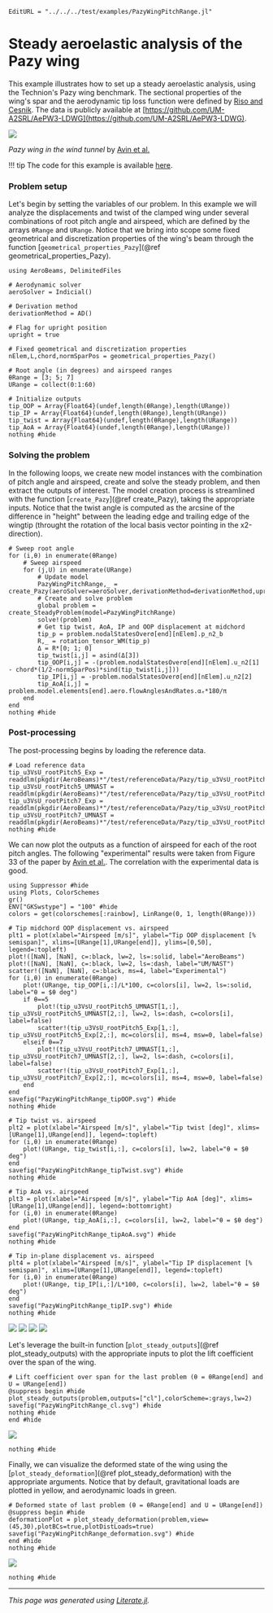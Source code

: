 ```@meta
EditURL = "../../../test/examples/PazyWingPitchRange.jl"
```

# Steady aeroelastic analysis of the Pazy wing
This example illustrates how to set up a steady aeroelastic analysis, using the Technion's Pazy wing benchmark. The sectional properties of the wing's spar and the aerodynamic tip loss function were defined by [Riso and Cesnik](https://doi.org/10.2514/6.2022-2313). The data is publicly available at [https://github.com/UM-A2SRL/AePW3-LDWG](https://github.com/UM-A2SRL/AePW3-LDWG).

![](../assets/pazyWT.png)

*Pazy wing in the wind tunnel* by [Avin et al.](https://doi.org/10.2514/1.J060621)

!!! tip
    The code for this example is available [here](https://github.com/luizpancini/AeroBeams.jl/blob/main/test/examples/PazyWingPitchRange.jl).

### Problem setup
Let's begin by setting the variables of our problem. In this example we will analyze the displacements and twist of the clamped wing under several combinations of root pitch angle and airspeed, which are defined by the arrays `θRange` and `URange`. Notice that we bring into scope some fixed geometrical and discretization properties of the wing's beam through the function [`geometrical_properties_Pazy`](@ref geometrical_properties_Pazy).

````@example PazyWingPitchRange
using AeroBeams, DelimitedFiles

# Aerodynamic solver
aeroSolver = Indicial()

# Derivation method
derivationMethod = AD()

# Flag for upright position
upright = true

# Fixed geometrical and discretization properties
nElem,L,chord,normSparPos = geometrical_properties_Pazy()

# Root angle (in degrees) and airspeed ranges
θRange = [3; 5; 7]
URange = collect(0:1:60)

# Initialize outputs
tip_OOP = Array{Float64}(undef,length(θRange),length(URange))
tip_IP = Array{Float64}(undef,length(θRange),length(URange))
tip_twist = Array{Float64}(undef,length(θRange),length(URange))
tip_AoA = Array{Float64}(undef,length(θRange),length(URange))
nothing #hide
````

### Solving the problem
In the following loops, we create new model instances with the combination of pitch angle and airspeed, create and solve the steady problem, and then extract the outputs of interest. The model creation process is streamlined with the function [`create_Pazy`](@ref create_Pazy), taking the appropriate inputs. Notice that the twist angle is computed as the arcsine of the difference in "height" between the leading edge and trailing edge of the wingtip (throught the rotation of the local basis vector pointing in the x2-direction).

````@example PazyWingPitchRange
# Sweep root angle
for (i,θ) in enumerate(θRange)
    # Sweep airspeed
    for (j,U) in enumerate(URange)
        # Update model
        PazyWingPitchRange,_ = create_Pazy(aeroSolver=aeroSolver,derivationMethod=derivationMethod,upright=upright,θ=θ*π/180,airspeed=U)
        # Create and solve problem
        global problem = create_SteadyProblem(model=PazyWingPitchRange)
        solve!(problem)
        # Get tip twist, AoA, IP and OOP displacement at midchord
        tip_p = problem.nodalStatesOverσ[end][nElem].p_n2_b
        R,_ = rotation_tensor_WM(tip_p)
        Δ = R*[0; 1; 0]
        tip_twist[i,j] = asind(Δ[3])
        tip_OOP[i,j] = -(problem.nodalStatesOverσ[end][nElem].u_n2[1] - chord*(1/2-normSparPos)*sind(tip_twist[i,j]))
        tip_IP[i,j] = -problem.nodalStatesOverσ[end][nElem].u_n2[2]
        tip_AoA[i,j] = problem.model.elements[end].aero.flowAnglesAndRates.αₑ*180/π
    end
end
nothing #hide
````

### Post-processing
The post-processing begins by loading the reference data.

````@example PazyWingPitchRange
# Load reference data
tip_u3VsU_rootPitch5_Exp = readdlm(pkgdir(AeroBeams)*"/test/referenceData/Pazy/tip_u3VsU_rootPitch5_Exp.txt")
tip_u3VsU_rootPitch5_UMNAST = readdlm(pkgdir(AeroBeams)*"/test/referenceData/Pazy/tip_u3VsU_rootPitch5_UMNAST.txt")
tip_u3VsU_rootPitch7_Exp = readdlm(pkgdir(AeroBeams)*"/test/referenceData/Pazy/tip_u3VsU_rootPitch7_Exp.txt")
tip_u3VsU_rootPitch7_UMNAST = readdlm(pkgdir(AeroBeams)*"/test/referenceData/Pazy/tip_u3VsU_rootPitch7_UMNAST.txt")
nothing #hide
````

We can now plot the outputs as a function of airspeed for each of the root pitch angles. The following "experimental" results were taken from Figure 33 of the paper by [Avin et al.](https://doi.org/10.2514/1.J060621). The correlation with the experimental data is good.

````@example PazyWingPitchRange
using Suppressor #hide
using Plots, ColorSchemes
gr()
ENV["GKSwstype"] = "100" #hide
colors = get(colorschemes[:rainbow], LinRange(0, 1, length(θRange)))

# Tip midchord OOP displacement vs. airspeed
plt1 = plot(xlabel="Airspeed [m/s]", ylabel="Tip OOP displacement [% semispan]", xlims=[URange[1],URange[end]], ylims=[0,50], legend=:topleft)
plot!([NaN], [NaN], c=:black, lw=2, ls=:solid, label="AeroBeams")
plot!([NaN], [NaN], c=:black, lw=2, ls=:dash, label="UM/NAST")
scatter!([NaN], [NaN], c=:black, ms=4, label="Experimental")
for (i,θ) in enumerate(θRange)
    plot!(URange, tip_OOP[i,:]/L*100, c=colors[i], lw=2, ls=:solid, label="θ = $θ deg")
    if θ==5
        plot!(tip_u3VsU_rootPitch5_UMNAST[1,:], tip_u3VsU_rootPitch5_UMNAST[2,:], lw=2, ls=:dash, c=colors[i], label=false)
        scatter!(tip_u3VsU_rootPitch5_Exp[1,:], tip_u3VsU_rootPitch5_Exp[2,:], mc=colors[i], ms=4, msw=0, label=false)
    elseif θ==7
        plot!(tip_u3VsU_rootPitch7_UMNAST[1,:], tip_u3VsU_rootPitch7_UMNAST[2,:], lw=2, ls=:dash, c=colors[i], label=false)
        scatter!(tip_u3VsU_rootPitch7_Exp[1,:], tip_u3VsU_rootPitch7_Exp[2,:], mc=colors[i], ms=4, msw=0, label=false)
    end
end
savefig("PazyWingPitchRange_tipOOP.svg") #hide
nothing #hide

# Tip twist vs. airspeed
plt2 = plot(xlabel="Airspeed [m/s]", ylabel="Tip twist [deg]", xlims=[URange[1],URange[end]], legend=:topleft)
for (i,θ) in enumerate(θRange)
    plot!(URange, tip_twist[i,:], c=colors[i], lw=2, label="θ = $θ deg")
end
savefig("PazyWingPitchRange_tipTwist.svg") #hide
nothing #hide

# Tip AoA vs. airspeed
plt3 = plot(xlabel="Airspeed [m/s]", ylabel="Tip AoA [deg]", xlims=[URange[1],URange[end]], legend=:bottomright)
for (i,θ) in enumerate(θRange)
    plot!(URange, tip_AoA[i,:], c=colors[i], lw=2, label="θ = $θ deg")
end
savefig("PazyWingPitchRange_tipAoA.svg") #hide
nothing #hide

# Tip in-plane displacement vs. airspeed
plt4 = plot(xlabel="Airspeed [m/s]", ylabel="Tip IP displacement [% semispan]", xlims=[URange[1],URange[end]], legend=:topleft)
for (i,θ) in enumerate(θRange)
    plot!(URange, tip_IP[i,:]/L*100, c=colors[i], lw=2, label="θ = $θ deg")
end
savefig("PazyWingPitchRange_tipIP.svg") #hide
nothing #hide
````

![](PazyWingPitchRange_tipOOP.svg)
![](PazyWingPitchRange_tipTwist.svg)
![](PazyWingPitchRange_tipAoA.svg)
![](PazyWingPitchRange_tipIP.svg)

Let's leverage the built-in function [`plot_steady_outputs`](@ref plot_steady_outputs) with the appropriate inputs to plot the lift coefficient over the span of the wing.

````@example PazyWingPitchRange
# Lift coefficient over span for the last problem (θ = θRange[end] and U = URange[end])
@suppress begin #hide
plot_steady_outputs(problem,outputs=["cl"],colorScheme=:grays,lw=2)
savefig("PazyWingPitchRange_cl.svg") #hide
nothing #hide
end #hide
````

![](PazyWingPitchRange_cl.svg)

````@example PazyWingPitchRange
nothing #hide
````

Finally, we can visualize the deformed state of the wing using the [`plot_steady_deformation`](@ref plot_steady_deformation) with the appropriate arguments. Notice that by default, gravitational loads are plotted in yellow, and aerodynamic loads in green.

````@example PazyWingPitchRange
# Deformed state of last problem (θ = θRange[end] and U = URange[end])
@suppress begin #hide
deformationPlot = plot_steady_deformation(problem,view=(45,30),plotBCs=true,plotDistLoads=true)
savefig("PazyWingPitchRange_deformation.svg") #hide
end #hide
nothing #hide
````

![](PazyWingPitchRange_deformation.svg)

````@example PazyWingPitchRange
nothing #hide
````

---

*This page was generated using [Literate.jl](https://github.com/fredrikekre/Literate.jl).*

